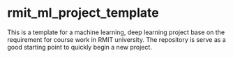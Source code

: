# rmit_ml_project_template
This is a template for a machine learning, deep learning project base on the requirement for course work in RMIT university. The repository is serve as a good starting point to quickly begin a new project.
